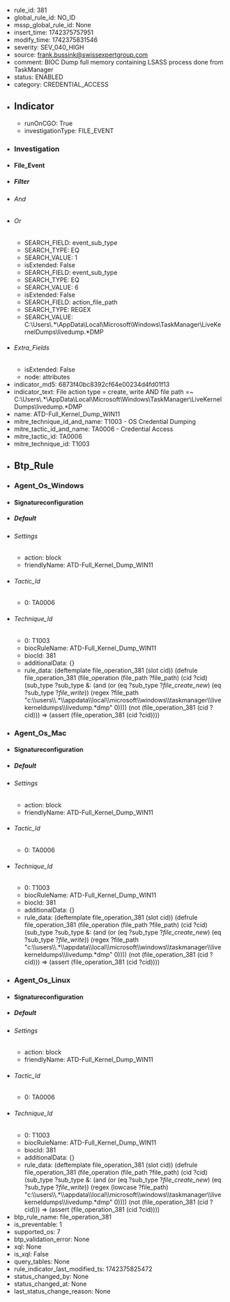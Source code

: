* rule_id: 381
* global_rule_id: NO_ID
* mssp_global_rule_id: None
* insert_time: 1742375757951
* modify_time: 1742375831546
* severity: SEV_040_HIGH
* source: frank.bussink@swissexpertgroup.com
* comment: BIOC Dump full memory containing LSASS process done from TaskManager
* status: ENABLED
* category: CREDENTIAL_ACCESS
* ## Indicator ##
  * runOnCGO: True
  * investigationType: FILE_EVENT
* ### Investigation ###
* #### File_Event ####
* ##### Filter #####
* ###### And ######
* ###### Or ######
  * SEARCH_FIELD: event_sub_type
  * SEARCH_TYPE: EQ
  * SEARCH_VALUE: 1
  * isExtended: False
  * SEARCH_FIELD: event_sub_type
  * SEARCH_TYPE: EQ
  * SEARCH_VALUE: 6
  * isExtended: False
  * SEARCH_FIELD: action_file_path
  * SEARCH_TYPE: REGEX
  * SEARCH_VALUE: C:\\Users\\.*\\AppData\\Local\\Microsoft\\Windows\\TaskManager\\LiveKernelDumps\\livedump.*DMP
* ###### Extra_Fields ######
  * isExtended: False
  * node: attributes
* indicator_md5: 6873f40bc8392cf64e00234d4fd01f13
* indicator_text: File action type = create, write AND file path =~ C:\\Users\\.*\\AppData\\Local\\Microsoft\\Windows\\TaskManager\\LiveKernelDumps\\livedump.*DMP
* name: ATD-Full_Kernel_Dump_WIN11
* mitre_technique_id_and_name: T1003 - OS Credential Dumping
* mitre_tactic_id_and_name: TA0006 - Credential Access
* mitre_tactic_id: TA0006
* mitre_technique_id: T1003
* ## Btp_Rule ##
* ### Agent_Os_Windows ###
* #### Signatureconfiguration ####
* ##### Default #####
* ###### Settings ######
  * action: block
  * friendlyName: ATD-Full_Kernel_Dump_WIN11
* ###### Tactic_Id ######
  * 0: TA0006
* ###### Technique_Id ######
  * 0: T1003
  * biocRuleName: ATD-Full_Kernel_Dump_WIN11
  * biocId: 381
  * additionalData: {}
  * rule_data: (deftemplate file_operation_381 (slot cid)) (defrule file_operation_381 (file_operation (file_path ?file_path) (cid ?cid) (sub_type ?sub_type &: (and (or (eq ?sub_type ?*file_create_new*) (eq ?sub_type ?*file_write*)) (regex ?file_path "c:\\\\users\\\\.*\\\\appdata\\\\local\\\\microsoft\\\\windows\\\\taskmanager\\\\livekerneldumps\\\\livedump.*dmp" 0)))) (not (file_operation_381 (cid ?cid))) => (assert (file_operation_381 (cid ?cid))))
* ### Agent_Os_Mac ###
* #### Signatureconfiguration ####
* ##### Default #####
* ###### Settings ######
  * action: block
  * friendlyName: ATD-Full_Kernel_Dump_WIN11
* ###### Tactic_Id ######
  * 0: TA0006
* ###### Technique_Id ######
  * 0: T1003
  * biocRuleName: ATD-Full_Kernel_Dump_WIN11
  * biocId: 381
  * additionalData: {}
  * rule_data: (deftemplate file_operation_381 (slot cid)) (defrule file_operation_381 (file_operation (file_path ?file_path) (cid ?cid) (sub_type ?sub_type &: (and (or (eq ?sub_type ?*file_create_new*) (eq ?sub_type ?*file_write*)) (regex ?file_path "c:\\\\users\\\\.*\\\\appdata\\\\local\\\\microsoft\\\\windows\\\\taskmanager\\\\livekerneldumps\\\\livedump.*dmp" 0)))) (not (file_operation_381 (cid ?cid))) => (assert (file_operation_381 (cid ?cid))))
* ### Agent_Os_Linux ###
* #### Signatureconfiguration ####
* ##### Default #####
* ###### Settings ######
  * action: block
  * friendlyName: ATD-Full_Kernel_Dump_WIN11
* ###### Tactic_Id ######
  * 0: TA0006
* ###### Technique_Id ######
  * 0: T1003
  * biocRuleName: ATD-Full_Kernel_Dump_WIN11
  * biocId: 381
  * additionalData: {}
  * rule_data: (deftemplate file_operation_381 (slot cid)) (defrule file_operation_381 (file_operation (file_path ?file_path) (cid ?cid) (sub_type ?sub_type &: (and (or (eq ?sub_type ?*file_create_new*) (eq ?sub_type ?*file_write*)) (regex (lowcase ?file_path) "c:\\\\users\\\\.*\\\\appdata\\\\local\\\\microsoft\\\\windows\\\\taskmanager\\\\livekerneldumps\\\\livedump.*dmp" 0)))) (not (file_operation_381 (cid ?cid))) => (assert (file_operation_381 (cid ?cid))))
* btp_rule_name: file_operation_381
* is_preventable: 1
* supported_os: 7
* btp_validation_error: None
* xql: None
* is_xql: False
* query_tables: None
* rule_indicator_last_modified_ts: 1742375825472
* status_changed_by: None
* status_changed_at: None
* last_status_change_reason: None
